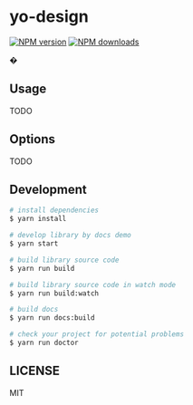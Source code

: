 # yo-design

[![NPM version](https://img.shields.io/npm/v/yorikhu-design.svg?style=flat)](https://npmjs.org/package/yorikhu-design)
[![NPM downloads](http://img.shields.io/npm/dm/yorikhu-design.svg?style=flat)](https://npmjs.org/package/yorikhu-design)

�

## Usage

TODO

## Options

TODO

## Development

```bash
# install dependencies
$ yarn install

# develop library by docs demo
$ yarn start

# build library source code
$ yarn run build

# build library source code in watch mode
$ yarn run build:watch

# build docs
$ yarn run docs:build

# check your project for potential problems
$ yarn run doctor
```

## LICENSE

MIT
